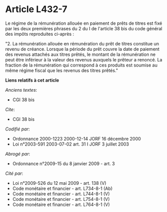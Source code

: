 # Article L432-7

Le régime de la rémunération allouée en paiement de prêts de titres est fixé par les deux premières phrases du 2 du I de
l'article 38 bis du code général des impôts reproduites ci-après :

"2. La rémunération allouée en rémunération du prêt de titres constitue un revenu de créance. Lorsque la période du prêt
couvre la date de paiement des revenus attachés aux titres prêtés, le montant de la rémunération ne peut être inférieur à la
valeur des revenus auxquels le prêteur a renoncé. La fraction de la rémunération qui correspond à ces produits est soumise au
même régime fiscal que les revenus des titres prêtés."

**Liens relatifs à cet article**

_Anciens textes_:

  - CGI 38 bis

_Cite_:

  - CGI 38 bis

_Codifié par_:

  - Ordonnance 2000-1223 2000-12-14 JORF 16 décembre 2000
  - Loi n°2003-591 2003-07-02 art. 31 I JORF 3 juillet 2003

_Abrogé par_:

  - Ordonnance n°2009-15 du 8 janvier 2009 - art. 3

_Cité par_:

  - Loi n°2009-526 du 12 mai 2009 - art. 138 (V)
  - Code monétaire et financier - art. L734-8-1 (Ab)
  - Code monétaire et financier - art. L744-8-1 (V)
  - Code monétaire et financier - art. L754-8-1 (V)
  - Code monétaire et financier - art. L764-8-1 (V)
